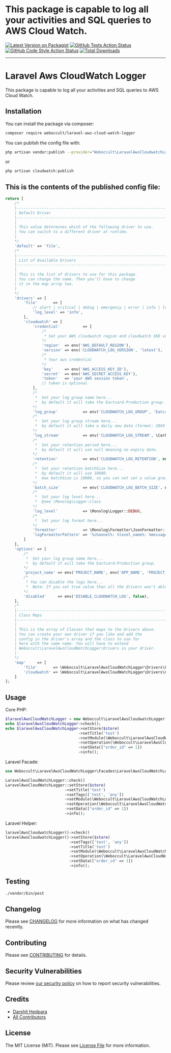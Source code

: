 # This package is capable to log all your activities and SQL queries to AWS Cloud Watch.

[![Latest Version on Packagist](https://img.shields.io/packagist/v/weboccult/laravel-aws-cloud-watch-logger.svg?style=flat-square)](https://packagist.org/packages/weboccult/laravel-aws-cloud-watch-logger)
[![GitHub Tests Action Status](https://img.shields.io/github/workflow/status/weboccult/laravel-aws-cloud-watch-logger/run-tests?label=tests)](https://github.com/weboccult/laravel-aws-cloud-watch-logger/actions?query=workflow%3Arun-tests+branch%3Amain)
[![GitHub Code Style Action Status](https://img.shields.io/github/workflow/status/weboccult/laravel-aws-cloud-watch-logger/Check%20&%20fix%20styling?label=code%20style)](https://github.com/weboccult/laravel-aws-cloud-watch-logger/actions?query=workflow%3A"Check+%26+fix+styling"+branch%3Amain)
[![Total Downloads](https://img.shields.io/packagist/dt/weboccult/laravel-aws-cloud-watch-logger.svg?style=flat-square)](https://packagist.org/packages/weboccult/laravel-aws-cloud-watch-logger)

---

# Laravel Aws CloudWatch Logger

This package is capable to log all your activities and SQL queries to AWS Cloud Watch.

## Installation

You can install the package via composer:

```bash
composer require weboccult/laravel-aws-cloud-watch-logger
```

You can publish the config file with:

```bash
php artisan vendor:publish --provider="Weboccult\LaravelAwsCloudwatchLogger\LaravelAwsCloudwatchLoggerServiceProvider" --tag="laravel-aws-cloud-watch-logger-config"
```
or

```php
php artisan cloudwatch:publish
```

## This is the contents of the published config file:

```php
return [
    /*
    |--------------------------------------------------------------------------
    | Default Driver
    |--------------------------------------------------------------------------
    |
    | This value determines which of the following driver to use.
    | You can switch to a different driver at runtime.
    |
    */
    'default' => 'file',
    /*
    |--------------------------------------------------------------------------
    | List of Available Drivers
    |--------------------------------------------------------------------------
    |
    | This is the list of drivers to use for this package.
    | You can change the name. Then you'll have to change
    | it in the map array too.
    |
    */
    'drivers' => [
        'file'       => [
            // alert | critical | debug | emergency | error | info | log | notice | warning | write
            'log_level' => 'info',
        ],
        'cloudwatch' => [
            'credential'          => [
                /*
                 * Set your AWS cloudwatch region and cloudwatch SKD version here...
                */
                'region'  => env('AWS_DEFAULT_REGION'),
                'version' => env('CLOUDWATCH_LOG_VERSION', 'latest'),
                /*
                 * Your aws credential
                */
                'key'     => env('AWS_ACCESS_KEY_ID'),
                'secret'  => env('AWS_SECRET_ACCESS_KEY'),
                'token'   => 'your AWS session token',
                // token is optional
            ],
            /*
             *  Set your log group name here...
             *  by default it will take the Eactcard-Production group.
            */
            'log_group'           => env('CLOUDWATCH_LOG_GROUP', 'Eatcard-Production'),
            /*
             *  Set your log group stream here...
             *  by default it will take a daily new date (format: 20XX-XX-XX).
            */
            'log_stream'          => env('CLOUDWATCH_LOG_STREAM', \Carbon\Carbon::now()->format('Y-m-d')),
            /*
             *  Set your retention period here...
             *  by default it will use null meaning no expiry date.
            */
            'retention'           => env('CLOUDWATCH_LOG_RETENTION', null),
            /*
             *  Set your retention batchSize here...
             *  by default it will use 10000.
             *  max batchSize is 10000, so you can not set a value greater than 10000.
            */
            'batch_size'          => env('CLOUDWATCH_LOG_BATCH_SIZE', null),
            /*
             *  Set your log level here...
             *  @see \Monolog\Logger:class
            */
            'log_level'           => \Monolog\Logger::DEBUG,
            /*
             *  Set your log format here...
            */
            'formatter'           => \Monolog\Formatter\JsonFormatter::class,
            'logFormatterPattern' => '%channel%: %level_name%: %message% %context% %extra%',
        ]
    ],
    'options' => [
        /*
         *  Set your log group name here...
         *  by default it will take the Eactcard-Production group.
        */
        'project_name' => env('PROJECT_NAME', env('APP_NAME', 'PROJECT_NAME_NOT_CONFIGURED')),
        /*
         * You can disable the logs here...
         *  Note: If you set true value then all the drivers won't able to send/write the logs
        */
        'disabled'     => env('DISABLE_CLOUDWATCH_LOG', false),
    ],
    /*
    |--------------------------------------------------------------------------
    | Class Maps
    |--------------------------------------------------------------------------
    |
    | This is the array of Classes that maps to the Drivers above.
    | You can create your own driver if you like and add the
    | config in the driver's array and the class to use for
    | here with the same name. You will have to extend
    | Weboccult\LaravelAwsCloudWatchLogger\Drivers in your driver.
    |
    */
    'map'     => [
        'file'       => \Weboccult\LaravelAwsCloudWatchLogger\Drivers\FileDriver::class,
        'cloudwatch' => \Weboccult\LaravelAwsCloudWatchLogger\Drivers\CloudWatchDriver::class,
    ]
];
```

## Usage

Core PHP:

```php
$laravelAwsCloudWatchLogger = new Weboccult\LaravelAwsCloudwatchLogger();
echo $laravelAwsCloudWatchLogger->check();
echo $laravelAwsCloudWatchLogger->setStore($store)
                                ->setTitle('test')
                                ->setModule(\Weboccult\LaravelAwsCloudWatchLogger\Types\Modules::ORDER)
                                ->setOperation(\Weboccult\LaravelAwsCloudWatchLogger\Types\Operations::CREATE)
                                ->setData(["order_id" => 1])
                                ->info();
```

Laravel Facade:

```php
use Weboccult\LaravelAwsCloudWatchLogger\Facades\LaravelAwsCloudWatchLogger;

LaravelAwsCloudWatchLogger::check()
LaravelAwsCloudWatchLogger::setStore($store)
                          ->setTitle('test')
                          ->setTags(['test', 'any'])
                          ->setModule(\Weboccult\LaravelAwsCloudWatchLogger\Types\Modules::ORDER)
                          ->setOperation(\Weboccult\LaravelAwsCloudWatchLogger\Types\Operations::CREATE)
                          ->setData(["order_id" => 1])
                          ->info();
```

Laravel Helper:

```php
laravelAwsCloudwatchLogger()->check()
laravelAwsCloudwatchLogger()->setStore($store)
                            ->setTags(['test', 'any'])
                            ->setTitle('test')
                            ->setModule(\Weboccult\LaravelAwsCloudWatchLogger\Types\Modules::ORDER)
                            ->setOperation(\Weboccult\LaravelAwsCloudWatchLogger\Types\Operations::CREATE)
                            ->setData(["order_id" => 1])
                            ->info();
```

## Testing

```bash
./vendor/bin/pest
```

## Changelog

Please see [CHANGELOG](CHANGELOG.md) for more information on what has changed recently.

## Contributing

Please see [CONTRIBUTING](.github/CONTRIBUTING.md) for details.

## Security Vulnerabilities

Please review [our security policy](../../security/policy) on how to report security vulnerabilities.

## Credits

- [Darshit Hedpara](https://github.com/darshithedpara)
- [All Contributors](../../contributors)

## License

The MIT License (MIT). Please see [License File](LICENSE.md) for more information.
